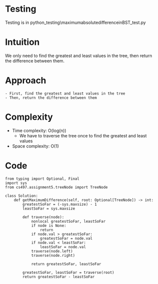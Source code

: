 # Testing
Testing is in python_testing\maximumabsolutedifferenceinBST_test.py

# Intuition
We only need to find the greatest and least values in the tree, then return the difference between them.

# Approach
    - First, find the greatest and least values in the tree
    - Then, return the difference between them


# Complexity
- Time complexity: O(log(n))
    - We have to traverse the tree once to find the greatest and least values
- Space complexity: O(1)

# Code
```
from typing import Optional, Final
import sys
from cs497.assignment5.treeNode import TreeNode

class Solution:
    def getMaximumDifference(self, root: Optional[TreeNode]) -> int:
        greatestSoFar = (-sys.maxsize) - 1
        leastSoFar = sys.maxsize

        def traverse(node):
            nonlocal greatestSoFar, leastSoFar
            if node is None:
                return
            if node.val > greatestSoFar:
                greatestSoFar = node.val
            if node.val < leastSoFar:
                leastSoFar = node.val
            traverse(node.left)
            traverse(node.right)

            return greatestSoFar, leastSoFar

        greatestSoFar, leastSoFar = traverse(root)
        return greatestSoFar - leastSoFar
```